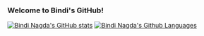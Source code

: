### Welcome to Bindi's GitHub!

[![Bindi Nagda's GitHub stats](https://github-readme-stats.vercel.app/api?username=bindi-nagda&cache_seconds=1800&count_private=true&show_icons=true$layout=compact&card_width=15&theme=tokyonight)](https://github.com/bindi-nagda/github-readme-stats)
[![Bindi Nagda's Github Languages](https://github-readme-stats.vercel.app/api/top-langs/?username=bindi-nagda&clayout=compact&theme=tokyonight&hide=jupyter%20notebook)](https://github.com/bindi-nagda/github-readme-stats)
